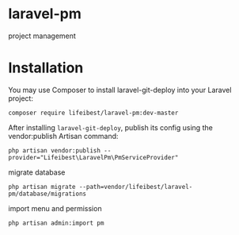 # laravel-pm
project management

# Installation

You may use Composer to install laravel-git-deploy into your Laravel project:

```shell
composer require lifeibest/laravel-pm:dev-master

```

After installing `laravel-git-deploy`, publish its config using the vendor:publish Artisan command:

```shell
php artisan vendor:publish --provider="Lifeibest\LaravelPm\PmServiceProvider"
```


migrate database

```shell
php artisan migrate --path=vendor/lifeibest/laravel-pm/database/migrations
```

import menu and permission

```shell
php artisan admin:import pm
```
